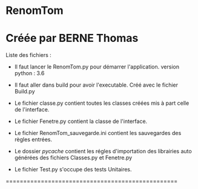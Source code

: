 # RenomTom

Créée par BERNE Thomas
=================================================
Liste des fichiers :

 - Il faut lancer le RenomTom.py pour démarrer l'application. version python : 3.6

 - Il faut aller dans build pour avoir l'executable. Créé avec le fichier Build.py

 - Le  fichier classe.py contient toutes les classes créées mis à part celle de l'interface.

 - Le fichier Fenetre.py contient la classe de l'interface.

 - Le fichier RenomTom_sauvegarde.ini contient les sauvegardes des règles entrées.

 - Le dossier _pycache_ contient les régles d'importation des librairies auto générées des fichiers Classes.py et Fenetre.py

 - Le fichier Test.py s'occupe des tests Unitaires.

=================================================
